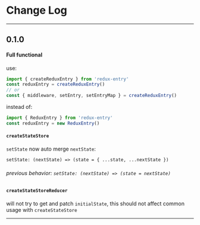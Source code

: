 # Change Log

--- --- --- --- --- --- --- --- --- --- --- --- ---

## 0.1.0


#### Full functional

use:

```js
import { createReduxEntry } from 'redux-entry'
const reduxEntry = createReduxEntry()
// or
const { middleware, setEntry, setEntryMap } = createReduxEntry()
```

instead of:

```js
import { ReduxEntry } from 'redux-entry'
const reduxEntry = new ReduxEntry()
```


#### `createStateStore`

`setState` now auto merge `nextState`:

`setState: (nextState) => (state = { ...state, ...nextState })`

###### *previous behavior: `setState: (nextState) => (state = nextState)`*


#### `createStateStoreReducer`

will not try to get and patch `initialState`, this should not affect common usage with `createStateStore`

--- --- --- --- --- --- --- --- --- --- --- --- ---
